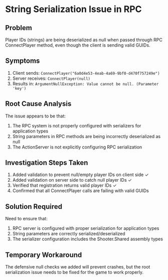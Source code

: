 # String Serialization Issue in RPC

## Problem
Player IDs (strings) are being deserialized as null when passed through RPC ConnectPlayer method, even though the client is sending valid GUIDs.

## Symptoms
1. Client sends: `ConnectPlayer("6a0d4e53-4eab-4a69-9bf0-d470f757249e")`
2. Server receives: `ConnectPlayer(null)`
3. Results in: `ArgumentNullException: Value cannot be null. (Parameter 'key')`

## Root Cause Analysis
The issue appears to be that:
1. The RPC system is not properly configured with serializers for application types
2. String parameters in RPC methods are being incorrectly deserialized as null
3. The ActionServer is not explicitly configuring RPC serialization

## Investigation Steps Taken
1. Added validation to prevent null/empty player IDs on client side ✓
2. Added validation on server side to catch null player IDs ✓
3. Verified that registration returns valid player IDs ✓
4. Confirmed that all ConnectPlayer calls are failing with valid GUIDs

## Solution Required
Need to ensure that:
1. RPC server is configured with proper serialization for application types
2. String parameters are correctly serialized/deserialized
3. The serializer configuration includes the Shooter.Shared assembly types

## Temporary Workaround
The defensive null checks we added will prevent crashes, but the root serialization issue needs to be fixed for the game to work properly.